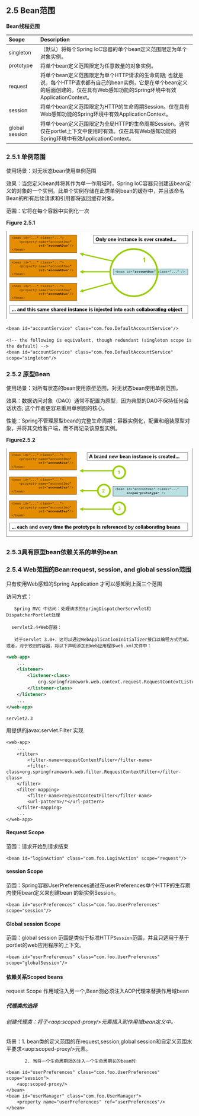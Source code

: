 ## 2.5 Bean范围

**Bean线程范围**

| Scope | Description |
| :--- | :--- |
| singleton | （默认）将每个Spring IoC容器的单个bean定义范围限定为单个对象实例。 |
| prototype | 将单个bean定义范围限定为任意数量的对象实例。 |
| request | 将单个bean定义范围限定为单个HTTP请求的生命周期; 也就是说，每个HTTP请求都有自己的bean实例，它是在单个bean定义的后面创建的。仅在具有Web感知功能的Spring环境中有效ApplicationContext。 |
| session | 将单个bean定义范围限定为HTTP的生命周期Session。仅在具有Web感知功能的Spring环境中有效ApplicationContext。 |
| global session | 将单个bean定义范围限定为全局HTTP的生命周期Session。通常仅在portlet上下文中使用时有效。仅在具有Web感知功能的Spring环境中有效ApplicationContext。 |

### 2.5.1 单例范围

使用场景：对无状态bean使用单例范围

效果：当您定义bean并将其作为单一作用域时，Spring IoC容器只创建该bean定义的对象的一个实例。此单个实例存储在此类单例bean的缓存中，并且该命名Bean的所有后续请求和引用都将返回缓存对象。

范围：它将在每个容器中实例化一次

**Figure 2.5.1**

![](/assets/2_5_1.PNG)

```
<bean id="accountService" class="com.foo.DefaultAccountService"/>

<!-- the following is equivalent, though redundant (singleton scope is the default) -->
<bean id="accountService" class="com.foo.DefaultAccountService" scope="singleton"/>
```

### 2.5.2 原型Bean

使用场景：对所有状态的bean使用原型范围，对无状态bean使用单例范围。

效果：数据访问对象（DAO）通常不配置为原型，因为典型的DAO不保持任何会话状态; 这个作者更容易重用单例图的核心。

性能：Spring不管理原型bean的完整生命周期：容器实例化，配置和组装原型对象，并将其交给客户端，而不再记录该原型实例。

**Figure2.5.2**

![](/images/2_5_2.PNG)

### 2.5.3具有原型bean依赖关系的单例bean

### 2.5.4 Web范围的Bean:request, session, and global session范围

只有使用Web感知的Spring Application 才可以感知到上面三个范围

访问方式：

```
   Spring MVC 中访问：处理请求的SpringDispatcherServvlet和DispatcherPortlet处理

  servlet2.4+Web容器：

   对于servlet 3.0+，这可以通过WebApplicationInitializer接口以编程方式完成。或者，对于较旧的容器，将以下声明添加到Web应用程序web.xml文件中：
```

```XML
<web-app>
    ...
    <listener>
        <listener-class>
            org.springframework.web.context.request.RequestContextListener
        </listener-class>
    </listener>
    ...
</web-app>
```

```
servlet2.3
```

用提供的javax.servlet.Filter 实现

```
<web-app>
    ...
    <filter>
        <filter-name>requestContextFilter</filter-name>
        <filter-class>org.springframework.web.filter.RequestContextFilter</filter-class>
    </filter>
    <filter-mapping>
        <filter-name>requestContextFilter</filter-name>
        <url-pattern>/*</url-pattern>
    </filter-mapping>
    ...
</web-app>
```

#### Request Scope

范围：请求开始到请求结束

```
<bean id="loginAction" class="com.foo.LoginAction" scope="request"/>
```

#### session Scope

范围：Spring容器UserPreferences通过在userPreferences单个HTTP的生存期内使用bean定义来创建bean 的新实例Session。

```
<bean id="userPreferences" class="com.foo.UserPreferences" scope="session"/>
```

#### Global session Scope

范围：global session 范围是类似于标准HTTP`Session`范围，并且只适用于基于portlet的web应用程序的上下文。

```
<bean id="userPreferences" class="com.foo.UserPreferences" scope="globalSession"/>
```

#### 依赖关系Scoped beans

request Scope 作用域注入另一个,Bean测必须注入AOP代理来替换作用域bean

##### 代理类的选择

###### 创建代理类：将子&lt;aop:scoped-proxy/&gt;元素插入到作用域bean定义中。

场景：1. bean类的定义范围的在request,session,global session和自定义范围水平要求&lt;aop:scoped-proxy/&gt;元素。

           2. 当将一个生命周期短的注入一个生命周期长的bean时

```
<bean id="userPreferences" class="com.foo.UserPreferences" scope="session">
    <aop:scoped-proxy/>
</bean>
<bean id="userManager" class="com.foo.UserManager">
    <property name="userPreferences" ref="userPreferences"/>
</bean>
```



